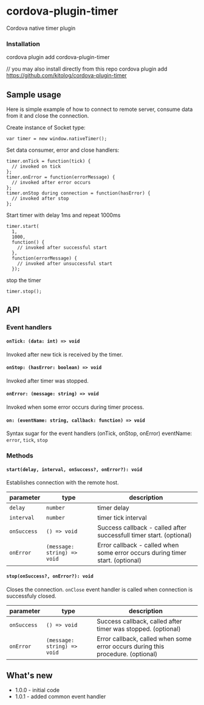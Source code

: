 cordova-plugin-timer
============================
Cordova native timer plugin

### Installation
cordova plugin add cordova-plugin-timer

// you may also install directly from this repo
cordova plugin add https://github.com/kitolog/cordova-plugin-timer
 
## Sample usage
Here is simple example of how to connect to remote server, consume data from it and close the connection.

Create instance of Socket type:
```
var timer = new window.nativeTimer();
```

Set data consumer, error and close handlers:
```
timer.onTick = function(tick) {
  // invoked on tick
};
timer.onError = function(errorMessage) {
  // invoked after error occurs
};
timer.onStop during connection = function(hasError) {
  // invoked after stop
};
```
Start timer with delay 1ms and repeat 1000ms
```
timer.start(
  1,
  1000,
  function() {
    // invoked after successful start
  },
  function(errorMessage) {
    // invoked after unsuccessful start
  });
```

stop the timer
```
timer.stop();
```

## API
### Event handlers
#### `onTick: (data: int) => void`
Invoked after new tick is received by the timer.

#### `onStop: (hasError: boolean) => void`
Invoked after timer was stopped.

#### `onError: (message: string) => void`
Invoked when some error occurs during timer process.

#### `on: (eventName: string, callback: function) => void`
Syntax sugar for the event handlers (onTick, onStop, onError)
eventName: `error`, `tick`, `stop` 

### Methods
#### `start(delay, interval, onSuccess?, onError?): void`
Establishes connection with the remote host.

| parameter   | type          | description |
| ----------- |-----------------------------|--------------|
| `delay`     | `number`                    | timer delay | |
| `interval`  | `number`                    | timer tick interval |
| `onSuccess` | `() => void`                | Success callback - called after successfull timer start. (optional)|
| `onError`   | `(message: string) => void` | Error callback - called when some error occurs during timer start. (optional)|


#### `stop(onSuccess?, onError?): void`
Closes the connection. `onClose` event handler is called when connection is successfuly closed.

| parameter   | type          | description |
| ----------- |-----------------------------|--------------|
| `onSuccess` | `() => void`                | Success callback, called after timer was stopped. (optional)|
| `onError`   | `(message: string) => void` | Error callback, called when some error occurs during this procedure. (optional)|



## What's new
 - 1.0.0 - initial code
 - 1.0.1 - added common event handler